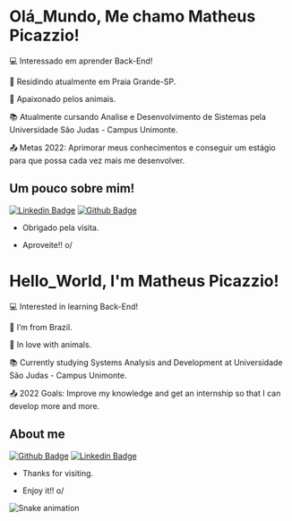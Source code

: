 # Olá_Mundo, Me chamo Matheus Picazzio!




:computer: Interessado em aprender Back-End!

:house_with_garden: Residindo atualmente em Praia Grande-SP.

:dog: Apaixonado pelos animais.

:books: Atualmente cursando Analise e Desenvolvimento de Sistemas pela Universidade São Judas - Campus Unimonte.

:outbox_tray: Metas 2022: Aprimorar meus conhecimentos e conseguir um estágio para que possa cada vez mais me desenvolver.

 

## Um pouco sobre mim!

[![Linkedin Badge](https://img.shields.io/badge/-LinkedIn-blue?style=flat-square&logo=Linkedin&logoColor=white&link=https://www.linkedin.com/in/matheuspicazzio/)]( LINK_LINKEDIN)
[![Github Badge](https://img.shields.io/badge/-Github-000?style=flat-square&logo=Github&logoColor=white&link=LINK_GIT)](LINK_GIT)




- Obrigado pela visita.

- Aproveite!! o/


##


# Hello_World, I'm Matheus Picazzio!


 

:computer: Interested in learning Back-End!

:house_with_garden: I’m from Brazil.

:dog: In love with animals.

:books: Currently studying Systems Analysis and Development at Universidade São Judas - Campus Unimonte.

:outbox_tray: 2022 Goals: Improve my knowledge and get an internship so that I can develop more and more.

 

## About me

[![Github Badge](https://img.shields.io/badge/-Github-000?style=flat-square&logo=Github&logoColor=white&link=LINK_GIT)](LINK_GIT)
[![Linkedin Badge](https://img.shields.io/badge/-LinkedIn-blue?style=flat-square&logo=Linkedin&logoColor=white&link=https://www.linkedin.com/in/matheuspicazzio/)]( LINK_LINKEDIN)



- Thanks for visiting.

- Enjoy it!! o/

![Snake animation](https://github.com/picazzio/picazzio/blob/output/github-contribution-grid-snake.svg)
